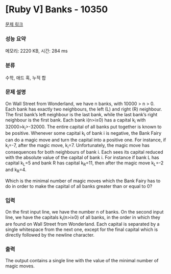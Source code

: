 # [Ruby V] Banks - 10350 

[문제 링크](https://www.acmicpc.net/problem/10350) 

### 성능 요약

메모리: 2220 KB, 시간: 284 ms

### 분류

수학, 애드 혹, 누적 합

### 문제 설명

<p>On Wall Street from Wonderland, we have n banks, with 10000 > n > 0. Each bank has exactly two neighbours, the left (L) and right (R) neighbour. The first bank’s left neighbour is the last bank, while the last bank’s right neighbour is the first bank. Each bank i(n>i≥0) has a capital k<sub>i</sub> with 32000>k<sub>i</sub>>-32000. The entire capital of all banks put together is known to be positive. Whenever some capital k<sub>i</sub> of bank i is negative, the Bank Fairy can do a magic move and turn the capital into a positive one. For instance, if k<sub>i</sub>=-7, after the magic move, k<sub>i</sub>=7. Unfortunately, the magic move has consequences for both neighbours of bank i. Each sees its capital reduced with the absolute value of the capital of bank i. For instance if bank L has capital k<sub>L</sub>=5 and bank R has capital k<sub>R</sub>=11, then after the magic move k<sub>L</sub>=-2 and k<sub>R</sub>=4.</p>

<p>Which is the minimal number of magic moves which the Bank Fairy has to do in order to make the capital of all banks greater than or equal to 0?</p>

### 입력 

 <p>On the first input line, we have the number n of banks. On the second input line, we have the capitals k<sub>i</sub>(n>i≥0) of all banks, in the order in which they are found on Wall Street from Wonderland. Each capital is separated by a single whitespace from the next one, except for the final capital which is directly followed by the newline character.</p>

### 출력 

 <p>The output contains a single line with the value of the minimal number of magic moves.</p>

